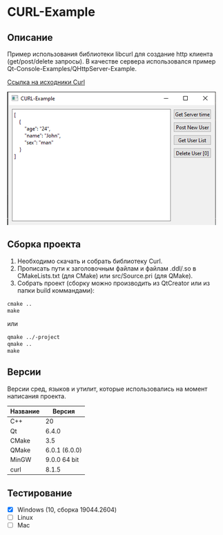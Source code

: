 # CURL-Example

## Описание

Пример использования библиотеки libcurl для создание http клиента (get/post/delete запросы). В качестве сервера использовался пример Qt-Console-Examples/QHttpServer-Example.

[Ссылка на исходники Curl](https://github.com/curl/curl "Curl")

![alt text](doc/CURL-Example.png)

## Сборка проекта

1. Необходимо скачать и собрать библиотеку Curl.
2. Прописать пути к заголовочным файлам и файлам .ddl/.so в СMakeLists.txt (для CMake) или src/Source.pri (для QMake).
3. Собрать проект (cборку можно производить из QtCreator или из папки build коммандами):

```
cmake ..
make
```
или

```
qmake ../-project
qmake ..
make
```

## Версии

Версии сред, языков и утилит, которые использовались на момент написания проекта.

| Название   | Версия               |
| -----------|----------------------|
| C++        | 20                   |
| Qt         | 6.4.0                |
| CMake      | 3.5                  |
| QMake      | 6.0.1 (6.0.0)        |
| MinGW      | 9.0.0 64 bit         |
| curl       | 8.1.5                |

## Тестирование

- [x] Windows (10, сборка 19044.2604)
- [ ] Linux
- [ ] Mac

